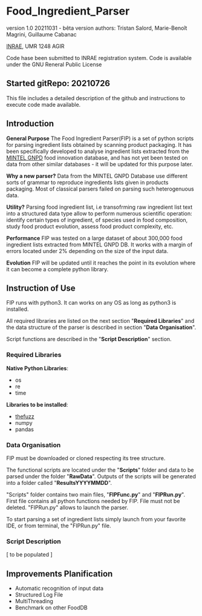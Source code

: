 # Food_Ingredient_Parser
version 1.0 20211031 - bêta version
authors: Tristan Salord, Marie-Benoît Magrini, Guillaume Cabanac

[INRAE](https://www.inrae.fr/), UMR 1248 AGIR 

Code hase been submitted to INRAE registration system.
Code is available under the GNU Reneral Public License

## Started gitRepo: 20210726

This file includes a detailed description of the github and instructions to execute code made available.

## Introduction

__General Purpose__
The Food Ingredient Parser(FIP) is a set of python scripts for parsing ingredient lists obtained by scanning product packaging. It has been specifically developed to analyse ingredient lists extracted from the [MINTEL GNPD](https://www.mintel.com/) food innovation database, and has not yet been tested on data from other similar databases - it will be updated for this purpose later. 

__Why a new parser?__
Data from the MINTEL GNPD Database use different sorts of grammar to reproduce ingredients lists given in products packaging. Most of classical parsers failed on parsing such heterogenuous data. 

__Utility?__
Parsing food ingredient list, i.e transofrming raw ingredient list text into a structured data type allow to perform numerous scientific operation: identify certain types of ingredient, of species used in food composition, study food product evolution, assess food product complexity, etc.

__Performance__
FIP was tested on a large dataset of about 300,000 food ingredient lists extracted from MINTEL GNPD DB. It works with a margin of errors located under 2% depending on the size of the input data. 

__Evolution__
FIP will be updated until it reaches the point in its evolution where it can become a complete python library. 

## Instruction of Use

FIP runs with python3. It can works on any OS as long as python3 is installed. 

All required libraries are listed on the next section "__Required Libraries__" and the data structure of the parser is described in section "__Data Organisation__".

Script functions are described in the "__Script Description__" section. 


### Required Libraries

__Native Python Libraries__:

- os
- re
- time

__Libraries to be installed__:

- [thefuzz](https://github.com/seatgeek/thefuzz)
- numpy
- pandas

### Data Organisation

FIP must be downloaded or cloned respecting its tree structure.

The functional scripts are located under the "__Scripts__" folder and data to be parsed under the folder "__RawData__". Outputs of the scripts will be generated into a folder called "__ResultsYYYYMMDD__".

"Scripts" folder contains two main files, "__FIPFunc.py__" and "__FIPRun.py__". First file contains all python functions needed by FIP. File must not be deleted. "FIPRun.py" allows to launch the parser.

To start parsing a set of ingredient lists simply launch from your favorite IDE, or from terminal, the "FIPRun.py" file. 


### Script Description

[ to be populated ]

## Improvements Planification

+ Automatic recognition of input data
+ Structured Log File
+ MultiThreading
+ Benchmark on other FoodDB
